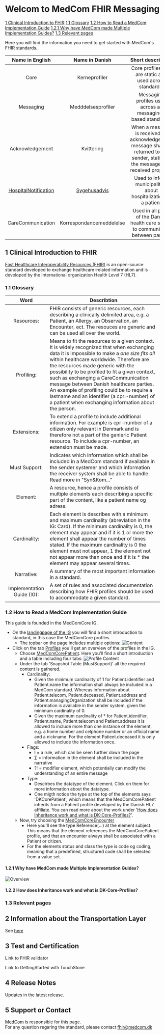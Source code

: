 # Welcom to MedCom FHIR Messaging

[1 Clinical Introduction to FHIR](#1-clinical-introduction-to-fhir)
    [1.1 Glossary](#11-glossary)
    [1.2 How to Read a MedCom Implementation Guide](#12-how-to-read-a-medcom-implementation-guide)
        [1.2.1 Why have MedCom made Multiple Implementation Guides?](#121-why-have-medcom-made-multiple-implementation-guides)
    [1.3 Relevant pages](#13-relevant-pages)

Here you will find the information you need to get started with MedCom's FHIR standards. 

| Name in English | Name in Danish |                            Short description                      |
|:---------------:|:--------------:|:-----------------------------------------------------------------:|
| Core | Kerneprofiler  | Core profiles that are static and used across standards.             |
| Messaging | Medddelsesprofiler | Messaging profiles used across all messaging-based standards.             |
| Acknowledgement | Kvittering  | When a message is received an acknowledgement message shall be returned to the sender, stating if the message was received properly.             |
| [HospitalNotification](https://tmsmedcom.github.io/GitHubPagesTest/) | [Sygehusadvis](https://tmsmedcom.github.io/GitHubPagesTest/) | Used to inform municipalities about hospitalization of a patient             |
| CareCommunication | Korrespondancemeddelelse | Used in all parts of the Danish health care sector to communicate between parties.             |

## 1 Clinical Introduction to FHIR
[Fast Healthcare Interoperability Resources (FHIR)](https://www.hl7.org/fhir/) is an open-source standard developed to exchange healthcare-related information and is developed by the international organization Health Level 7 (HL7). 

### 1.1 Glossary
|  Word  |  Describtion  |
|:------:|---------------|
|  Resources:  | FHIR consists of generic resources, each describing a clinically delimited area, e.g. a Patient, an Allergy, an Observation, an Encounter, ect. The resouces are generic and can be used all over the world. |
|  Profiling:  | Means to fit the resources to a given context. It is widely recognized that when exchanging data it is impossible to make a _one size fits all_ within healthcare worldwide. Therefore are the resources made generic with the possibility to be profiled to fit a given context, such as exchanging a CareCommunication message between Danish healthcare parties. An example of profiling could be to require a lastname and an identifier (a cpr.-number) of a patient when exchanging information about the person. |
|  Extensions:  | To extend a profile to include additional information. For example is cpr-number of a citizen only relevant in Denmark and is therefore not a part of the genieric Patient resource. To include a cpr-number, an extension must be made. |
|  Must Support:  | Indicates which information which shall be included in a MedCom standard if available in the sender systemer and which information the receiver system shall be able to handle. Read more in "Syn&Kom..." |
|  Element:  | A resource, hence a profile consists of multiple elements each describing a specific part of the content, like a patient name og adress. |
|  Cardinality:  | Each element is describes with a minimum and maximum cardinality (abreviation in the IG: Card). If the minimum cardinality is 0, the element may appear and if it is 1 or more the element shall appear the number of times stated. If the maximum cardinality is 0 the element must not appear, 1 the element not not appear more than once and if it is * the element may appear several times. |
|  Narrative:  | A summary of the most important information in a standard.  |
|  Implementation Guide (IG):  | A set of rules and associated documentation describing how FHIR profiles should be used to accommodate a given standard. |
<!-- 
__Resources:__ FHIR consists of generic resources, each describing a clinically delimited area, e.g. a Patient, an Allergy, an Observation, an Encounter, ect. The resouces are generic and can be used all over the world.<br>
__Profiling:__ Means to fit the resources to a given context. It is widely recognized that when exchaning data it is impossible to make a _one size fits all_ within healthcare worldwide. Therefore are the resources made generic with the possibility to be profiled to fit a given context, such as exchanging a CareCommunication message between Danish healthcare parties. An example of profiling could be to require a lastname and an identifier (a cpr.-number) of a patient when exchanging information about the person.<br>
To create a MedCom FHIR standard it is nessecary to select multiple relevant resources and profile these to the context. <br>
__Extensions:__ To extend a profile to include additional information. For example is cpr-number of a citizen only relevant in Denmark and is therefore not a part of the genieric Patient resource. To include a cpr-number, an extension must be made. <br>
__Must Support:__ Indicates which information which shall be included in a MedCom standard if available in the sender systemer and which information the receiver system shall be able to handle. Read more in "Syn&Kom..."<br>
__Element:__ A resource, hence a profile consists of multiple elements each describing a specific part of the content, like a patient name og adress.  <br>
__Cardinality:__ Each element is describes with a minimum and maximum cardinality (abreviation in the IG: Card). If the minimum cardinality is 0, the element may appear and if it is 1 or more the element shall appear the number of times stated. If the maximum cardinality is 0 the element must not appear, 1 the element not not appear more than once and if it is * the element may appear several times. <br>
__Implementation Guide (IG):__ A set of rules and associated documentation describing how FHIR profiles should be used to accommodate a given standard.  -->

### 1.2 How to Read a MedCom Implementation Guide
This guide is founded in the MedComCore IG. 

* On the [landingpage of the IG](https://build.fhir.org/ig/hl7dk/dk-medcom-core/) you will find a short introduction to standard, in this case the MedComCore profiles. 
    * The topbar on the page includes multiple options: 
    ![Content](/assets/images/IG-content.png)
* Click on the tab [Profiles](https://build.fhir.org/ig/hl7dk/dk-medcom-core/profiles.html) you'll get an overview of the profiles in the IG. 
    * Choose [MedComCorePatient](https://build.fhir.org/ig/hl7dk/dk-medcom-core/StructureDefinition-medcom-core-patient.html). Here you'll find a short introduction and a table including four tabs: 
    ![Profile Content](/assets/images/ProfileContent.png)
    * Under the tab 'Snapshot Table (MustSupport)' all the required content is gathered. 
        * Cardinality:
            * Given the minimum cardinality of 1 for Patient.identifier and Patient.name the information shall always be included in a MedCom standard. Whereas information about Patient.telecom, Patient.deceased, Patient.address and Patient.managingOrganization shall be included if the information is available in the sender system, given the minimum cardinality of 0. 
            * Given the maximum cardinality of * for Patient.identifier, Patient.name, Patient.telecom and Patient.address it is allowed to include more than one instance of the element, e.g. a home number and celphone number or an official name and a nickname. For the element Patient.deceased it is only allowed to include the information once. 
        * Flags: 
            * I = a rule, which can be seen further down the page
            * &sum; = information in the element shall be included in the narrative
            * ?! = modifier element, which potentially can modify the understanding of an entire message
        * Type: 
            * Descirbes the datatype of the element. Click on them for more information about the datatype. 
            * One migth notice the type at the top of the elements says 'DKCorePatient', which means that the MedComCorePatient inherits from a Patient profile developed by the Danish HL7 affiliate. You can read more about the work under '[How does Inheritance work and what is DK-Core-Profiles?](#how-does-inheritance-work-and-what-is-dk-core-profiles)'.
    * Now, try choosing the [MedComCoreEncounter](https://build.fhir.org/ig/hl7dk/dk-medcom-core/StructureDefinition-medcom-core-encounter.html)
        * Here you'll see the type Reference(...) at the element subject. This means that the element references the MedComCorePatient profile, and that an encounter always shall be associated with a Patient or citizen. 
        * For the elements status and class the type is code og coding, meaning that a predefined, structured code shall be selected from a value set.  


#### 1.2.1 Why have MedCom made Multiple Implementation Guides?
![Overview](/assets/images/Overview-IGs.png)

#### 1.2.2 How does Inheritance work and what is DK-Core-Profiles? 

### 1.3 Relevant pages

## 2 Information about the Transportation Layer

See [here](/assets/documents/MedComs_FHIR-meddelelser_og_forsendelseskuvert.md)


## 3 Test and Certification

Link to FHIR validator 

Link to GettingStarted with TouchStone 

## 4 Release Notes

Updates in the latest release. 

## 5 Support or Contact

[MedCom](https://www.medcom.dk/) is responsible for this page.  
For any question regaring the standard, please contact <fhir@medcom.dk>